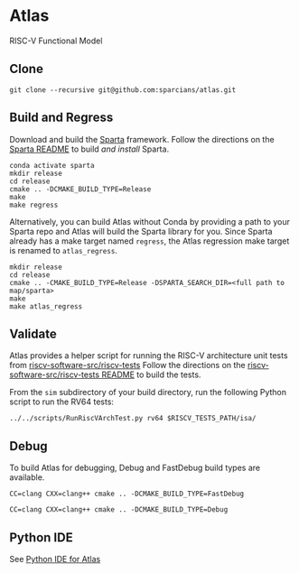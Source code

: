 # Atlas
RISC-V Functional Model

## Clone
```
git clone --recursive git@github.com:sparcians/atlas.git
```

## Build and Regress

Download and build the [Sparta](https://github.com/sparcians/map) framework. Follow the directions on the [Sparta README](https://github.com/sparcians/map#readme) to build _and install_ Sparta.

```
conda activate sparta
mkdir release
cd release
cmake .. -DCMAKE_BUILD_TYPE=Release
make
make regress
```

Alternatively, you can build Atlas without Conda by providing a path to your Sparta repo and Atlas will build the Sparta library for you. Since Sparta already has a make target named `regress`, the Atlas regression make target is renamed to `atlas_regress`.
```
mkdir release
cd release
cmake .. -CMAKE_BUILD_TYPE=Release -DSPARTA_SEARCH_DIR=<full path to map/sparta>
make
make atlas_regress
```

## Validate

Atlas provides a helper script for running the RISC-V architecture unit tests from [riscv-software-src/riscv-tests](https://github.com/riscv-software-src/riscv-tests) Follow the directions on the [riscv-software-src/riscv-tests README](https://github.com/riscv-software-src/riscv-tests#readme) to build the tests.

From the `sim` subdirectory of your build directory, run the following Python script to run the RV64 tests:
```
../../scripts/RunRiscVArchTest.py rv64 $RISCV_TESTS_PATH/isa/
```

## Debug

To build Atlas for debugging, Debug and FastDebug build types are available.
```
CC=clang CXX=clang++ cmake .. -DCMAKE_BUILD_TYPE=FastDebug
```
```
CC=clang CXX=clang++ cmake .. -DCMAKE_BUILD_TYPE=Debug
```

## Python IDE
See [Python IDE for Atlas](IDE/README.md)

